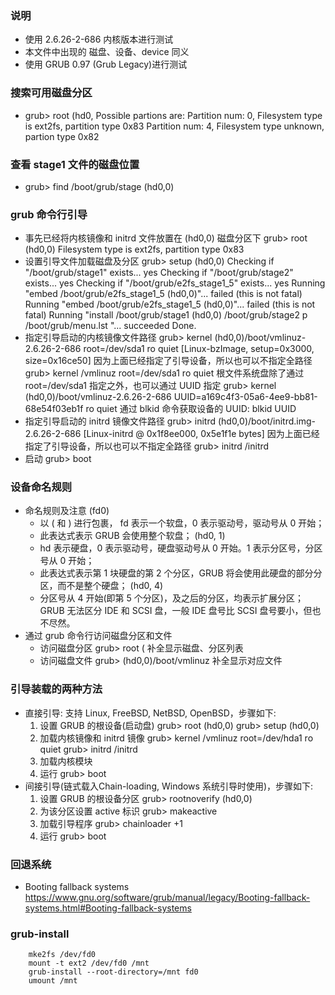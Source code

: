 
### 说明

- 使用 2.6.26-2-686 内核版本进行测试
- 本文件中出现的 磁盘、设备、device 同义
- 使用 GRUB 0.97 (Grub Legacy)进行测试

### 搜索可用磁盘分区

- grub> root (hd0,
   Possible partions are:
     Partition num: 0, Filesystem type is ext2fs, partition type 0x83
     Partition num: 4, Filesystem type unknown, partion type 0x82

### 查看 stage1 文件的磁盘位置
- grub> find /boot/grub/stage
   (hd0,0)

### grub 命令行引导
- 事先已经将内核镜像和 initrd 文件放置在 (hd0,0) 磁盘分区下
        grub> root (hd0,0)
         Filesystem type is ext2fs, partition type 0x83
- 设置引导文件加载磁盘及分区
        grub> setup (hd0,0)
         Checking if "/boot/grub/stage1" exists... yes
         Checking if "/boot/grub/stage2" exists... yes
         Checking if "/boot/grub/e2fs_stage1_5" exists... yes
         Running "embed /boot/grub/e2fs_stage1_5 (hd0,0)"... failed (this is not fatal)
         Running "embed /boot/grub/e2fs_stage1_5 (hd0,0)"... failed (this is not fatal)
         Running "install /boot/grub/stage1 (hd0,0) /boot/grub/stage2 p /boot/grub/menu.lst "... succeeded
        Done.
- 指定引导启动的内核镜像文件路径
        grub> kernel (hd0,0)/boot/vmlinuz-2.6.26-2-686 root=/dev/sda1 ro quiet
            [Linux-bzImage, setup=0x3000, size=0x16ce50]
  因为上面已经指定了引导设备，所以也可以不指定全路径
        grub> kernel /vmlinuz root=/dev/sda1 ro quiet
  根文件系统盘除了通过 root=/dev/sda1 指定之外，也可以通过 UUID 指定
        grub> kernel (hd0,0)/boot/vmlinuz-2.6.26-2-686 UUID=a169c4f3-05a6-4ee9-bb81-68e54f03eb1f ro quiet
  通过 blkid 命令获取设备的 UUID:
        blkid UUID
- 指定引导启动的 initrd 镜像文件路径
        grub> initrd (hd0,0)/boot/initrd.img-2.6.26-2-686
           [Linux-initrd @ 0x1f8ee000, 0x5e1f1e bytes]
  因为上面已经指定了引导设备，所以也可以不指定全路径
        grub> initrd /initrd
- 启动
        grub> boot

### 设备命名规则
- 命名规则及注意
        (fd0)
    + 以 ( 和 ) 进行包裹， fd 表示一个软盘，0 表示驱动号，驱动号从 0 开始；
    + 此表达式表示 GRUB 会使用整个软盘；
        (hd0, 1)
    + hd 表示硬盘，0 表示驱动号，硬盘驱动号从 0 开始。1 表示分区号，分区号从 0 开始；
    + 此表达式表示第 1 块硬盘的第 2 个分区，GRUB 将会使用此硬盘的部分分区，而不是整个硬盘；
        (hd0, 4)
    + 分区号从 4 开始(即第 5 个分区)，及之后的分区，均表示扩展分区；
GRUB 无法区分 IDE 和 SCSI 盘，一般 IDE 盘号比 SCSI 盘号要小，但也不尽然。
- 通过 grub 命令行访问磁盘分区和文件
    + 访问磁盘分区
            grub> root (
    <TAB> 补全显示磁盘、分区列表
    + 访问磁盘文件
            grub> (hd0,0)/boot/vmlinuz
    <TAB> 补全显示对应文件

### 引导装载的两种方法
- 直接引导: 支持 Linux, FreeBSD, NetBSD, OpenBSD，步骤如下:
    1. 设置 GRUB 的根设备(启动盘)
        grub> root (hd0,0)
        grub> setup (hd0,0)
    2. 加载内核镜像和 initrd 镜像
        grub> kernel /vmlinuz root=/dev/hda1 ro quiet
        grub> initrd /initrd
    3. 加载内核模块
    4. 运行
        grub> boot
- 间接引导(链式载入Chain-loading, Windows 系统引导时使用)，步骤如下:
    1. 设置 GRUB 的根设备分区
        grub> rootnoverify (hd0,0)
    2. 为该分区设置 active 标识
        grub> makeactive
    3. 加载引导程序
        grub> chainloader +1
    4. 运行
        grub> boot

### 回退系统
- Booting fallback systems
    https://www.gnu.org/software/grub/manual/legacy/Booting-fallback-systems.html#Booting-fallback-systems

### grub-install
        mke2fs /dev/fd0
        mount -t ext2 /dev/fd0 /mnt
        grub-install --root-directory=/mnt fd0
        umount /mnt